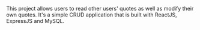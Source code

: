 This project allows users to read other users' quotes as well as modify their own quotes. It's a simple CRUD application that is built with ReactJS, ExpressJS and MySQL.

